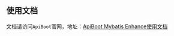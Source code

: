 ## 使用文档
文档请访问`ApiBoot`官网，地址：<a href="http://apiboot.minbox.io/zh-cn/docs/api-boot-mybatis-enhance.html" target="_blank">ApiBoot Mybatis Enhance使用文档</a>
